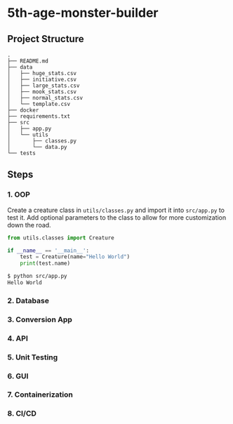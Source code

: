 # 5th-age-monster-builder

## Project Structure

```
.
├── README.md
├── data
│   ├── huge_stats.csv
│   ├── initiative.csv
│   ├── large_stats.csv
│   ├── mook_stats.csv
│   ├── normal_stats.csv
│   └── template.csv
├── docker
├── requirements.txt
├── src
│   ├── app.py
│   └── utils
│       ├── classes.py
│       └── data.py
└── tests
```

## Steps

### 1. OOP

Create a creature class in `utils/classes.py` and import it into `src/app.py` to test it. Add optional parameters to the class to allow for more customization down the road.

```python
from utils.classes import Creature

if __name__ == '__main__':
    test = Creature(name="Hello World")
    print(test.name)
```

```bash
$ python src/app.py
Hello World
```

### 2. Database

### 3. Conversion App

### 4. API

### 5. Unit Testing

### 6. GUI

### 7. Containerization

### 8. CI/CD
